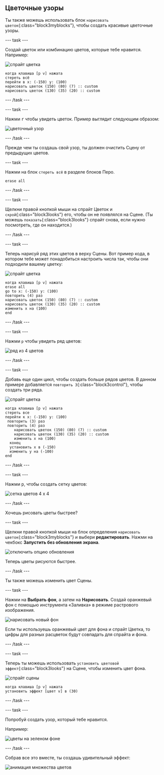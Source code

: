 ## Цветочные узоры

Ты также можешь использовать блок `нарисовать цветок`{:class="block3myblocks"}, чтобы создать красивые цветочные узоры.

--- task ---

Создай цветок или комбинацию цветов, которые тебе нравится. Например:

![спрайт цветка](images/flower-sprite.png)

```blocks3
когда клавиша [p v] нажата
стереть всё
перейти в x: (-150) y: (100)
нарисовать цветок (150) (80) (7) :: custom 
нарисовать цветок (130) (35) (20) :: custom
```

--- /task ---

--- task ---

Нажми <kbd>r</kbd> чтобы увидеть цветок. Пример выглядит следующим образом:

![цветочный узор](images/flower-for-pattern-example.png)

--- /task ---

Прежде чем ты создашь свой узор, ты должен очистить Сцену от предыдущих цветов.

--- task ---

Нажми на блок `стереть всё` в разделе блоков Перо.

```blocks3
erase all
```

--- /task ---

--- task ---

Щелкни правой кнопкой мыши на спрайт Цветок и `скрой`{:class="block3looks"} его, чтобы он не появлялся на Сцене. (Ты можешь `показать`{:class="block3looks"} спрайт снова, если нужно посмотреть, где он находится.)

--- /task ---

--- task ---

Теперь нарисуй ряд этих цветов в верху Сцены. Вот пример кода, в котором тебе может понадобиться настроить числа так, чтобы они подходили вашему цветку:

![спрайт цветка](images/flower-sprite.png)

```blocks3
когда клавиша [p v] нажата
erase all
go to x: (-150) y: (100)
повторить (4) раз
нарисовать цветок (150) (80) (7) :: custom
нарисовать цветок (130) (35) (20) :: custom
изменить x на (100)
end
```

--- /task ---

--- task ---

Нажми `p` чтобы увидеть ряд цветов:

![ряд из 4 цветов](images/flower-pattern-row-example.png)

--- /task ---

--- task ---

Добавь еще один цикл, чтобы создать больше рядов цветов. В данном примере добавляется `повторить 3`{:class="block3control"}, чтобы создать три ряда.

![спрайт цветка](images/flower-sprite.png)

```blocks3
когда клавиша [p v] нажата
стереть все
перейти к x: (-150) y: (100)
 повторить (3) раз
 повторить (4) раз
    нарисовать цветок (150) (80) (7) :: custom
    нарисовать цветок (130) (35) (20) :: custom
    изменить x на (100)
  конец
  установить x в (-150)
  изменить y на (-100)
end
```

--- /task ---

--- task ---

Нажми <kbd>p</kbd>, чтобы создать сетку цветов:

![сетка цветов 4 х 4](images/flower-pattern-rows-example.png)

--- /task ---

Хочешь рисовать цветы быстрее?

--- task ---

Щелкни правой кнопкой мыши на блок определения `нарисовать цветок`{:class="block3myblocks"} и выбери **редактировать**. Нажми на чекбокс **Запустить без обновления экрана**.

![отключить опцию обновления](images/flower-no-refresh.png)

Теперь цветы рисуются быстрее.

--- /task ---

Ты также можешь изменить цвет Сцены.

--- task ---

Нажми на **Выбрать фон**, а затем на **Нарисовать**. Создай оранжевый фон с помощью инструмента «Заливка» в режиме растрового изображения.

![нарисовать новый фон](images/flower-orange-backdrop.png)

Если ты используешь оранжевый цвет для фона и спрайт Цветка, то цифры для разных расцветок будут совпадать для спрайта и фона.

--- /task ---

--- task ---

Теперь ты можешь использовать `установить цветовой эффект`{:class="block3looks"} на Сцене, чтобы изменить цвет фона.

![спрайт сцены](images/stage-sprite.png)

```blocks3
когда клавиша [p v] нажата
установить эффект [цвет v] в (30)
```

--- /task ---

--- task ---

Попробуй создать узор, который тебе нравится.

Например:

![цветы на зеленом фоне](images/flower-pattern-background.png)

--- /task ---

Собрав все это вместе, ты создашь удивительный эффект:

![анимация множества цветов](images/flower-gen-example.gif)